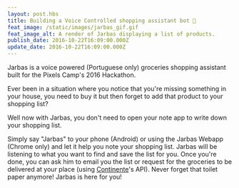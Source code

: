 ```yaml
---
layout: post.hbs
title: Building a Voice Controlled shopping assistant bot 🛒
feat_image: /static/images/jarbas_gif.gif
feat_image_alt: A render of Jarbas displaying a list of products.
publish_date: 2016-10-22T16:09:00.000Z
update_date: 2016-10-22T16:09:00.000Z
---
```

Jarbas is a voice powered (Portuguese only) groceries shopping assistant built for the Pixels Camp's 2016 Hackathon. 

Ever been in a situation where you notice that you're missing something in your house, you need to buy it but then forget to add that product to your shopping list?

Well now with Jarbas, you don't need to open your note app to write down your shopping list.

Simply say "Jarbas" to your phone (Android) or using the Jarbas Webapp (Chrome only) and let it help you note your shopping list. Jarbas will be listening to what you want to find and save the list for you. Once you're done, you can ask him to email you the list or request for the groceries to be delivered at your place (using <a href="https://www.continente.pt/" target="_blank">Continente</a>'s API). Never forget that toilet paper anymore! Jarbas is here for you!